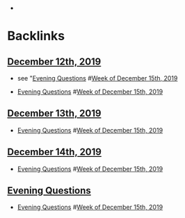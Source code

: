 - 

# Backlinks
## [December 12th, 2019](<December 12th, 2019.md>)
- see "[Evening Questions](<Evening Questions.md>) #[Week of December 15th, 2019](<Week of December 15th, 2019.md>)

- [Evening Questions](<Evening Questions.md>) #[Week of December 15th, 2019](<Week of December 15th, 2019.md>)

## [December 13th, 2019](<December 13th, 2019.md>)
- [Evening Questions](<Evening Questions.md>) #[Week of December 15th, 2019](<Week of December 15th, 2019.md>)

## [December 14th, 2019](<December 14th, 2019.md>)
- [Evening Questions](<Evening Questions.md>) #[Week of December 15th, 2019](<Week of December 15th, 2019.md>)

## [Evening Questions](<Evening Questions.md>)
- [Evening Questions](<Evening Questions.md>) #[Week of December 15th, 2019](<Week of December 15th, 2019.md>)

